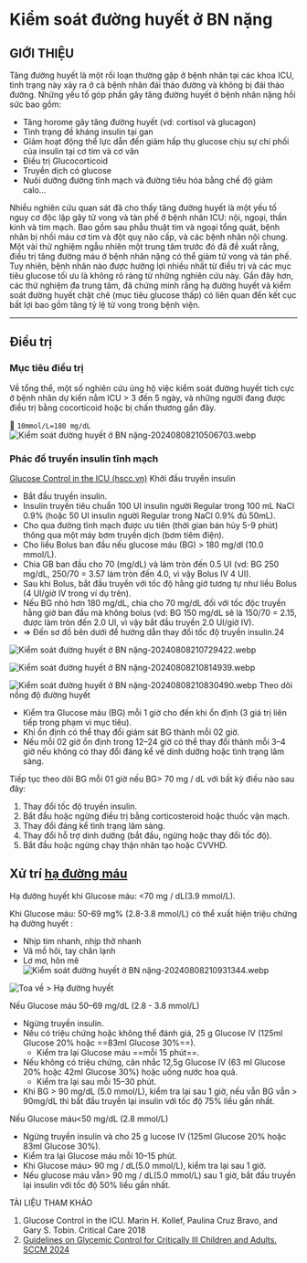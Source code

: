 # Kiểm soát đường huyết ở BN nặng

## GIỚI THIỆU

Tăng đường huyết là một rối loạn thường gặp ở bệnh nhân tại các khoa ICU, tình trạng này xảy ra ở cả bệnh nhân đái tháo đường và không bị đái tháo đường. Những yếu tố góp phần gây tăng đường huyết ở bệnh nhân nặng hồi sức bao gồm:
- Tăng horome gây tăng đường huyết (vd: cortisol và glucagon)
- Tình trạng đề kháng insulin tại gan
- Giảm hoạt động thể lực dẫn đến giảm hấp thụ glucose chịu sự chi phối của insulin tại cơ tim và cơ vân
- Điều trị Glucocorticoid
- Truyền dịch có glucose
- Nuôi dưỡng đường tĩnh mạch và đường tiêu hóa bằng chế độ giảm calo...

Nhiều nghiên cứu quan sát đã cho thấy tăng đường huyết là một yếu tố nguy cơ độc lập gây tử vong và tàn phế ở bệnh nhân ICU: nội, ngoại, thần kinh và tim mạch. Bao gồm sau phẫu thuật tim và ngoại tổng quát, bệnh nhân bị nhồi máu cơ tim và đột quỵ não cấp, và các bệnh nhân nội chung. Một vài thử nghiệm ngẫu nhiên một trung tâm trước đó đã đề xuất rằng, điều trị tăng đường máu ở bệnh nhân nặng có thể giảm tử vong và tán phế. Tuy nhiên, bệnh nhân nào được hưởng lợi nhiều nhất từ điều trị và các mục tiêu glucose tối ưu là không rõ ràng từ những nghiên cứu này. Gần đây hơn, các thử nghiệm đa trung tâm, đã chứng minh rằng hạ đường huyết và kiểm soát đường huyết chặt chẽ (mục tiêu glucose thấp) có liên quan đến kết cục bất lợi bao gồm tăng tỷ lệ tử vong trong bệnh viện.

---
## Điều trị
### Mục tiêu điều trị
Về tổng thể, một số nghiên cứu ủng hộ việc kiểm soát đường huyết tích cực ở bệnh nhân dự kiến nằm ICU > 3 đến 5 ngày, và những người đang được điều trị bằng cocorticoid hoặc bị chấn thương gần đây.

🔴 `10mmol/L=180 mg/dL`
![Kiểm soát đường huyết ở BN nặng-20240808210506703.webp](./200%20FILES/201%20Image/Ki%E1%BB%83m%20so%C3%A1t%20%C4%91%C6%B0%E1%BB%9Dng%20huy%E1%BA%BFt%20%E1%BB%9F%20BN%20n%E1%BA%B7ng-20240808210506703.webp)
### Phác đồ truyền insulin tĩnh mạch
[Glucose Control in the ICU (hscc.vn)](https://vip.hscc.vn/default.asp?id=bantin&idnhom=6&idtin=467)
Khởi đầu truyền insulin
- Bắt đầu truyền insulin.
- Insulin truyền tiêu chuẩn 100 UI insulin người Regular trong 100 mL NaCl 0.9% (hoặc 50 UI insulin người Regular trong NaCl 0.9% đủ 50mL).
- Cho qua đường tĩnh mạch được ưu tiên (thời gian bán hủy 5-9 phút) thông qua một máy bơm truyền dịch (bơm tiêm điện).
- Cho liều Bolus ban đầu nếu glucose máu (BG) > 180 mg/dl (10.0 mmol/L).
- Chia GB ban đầu cho 70 (mg/dL) và làm tròn đến 0.5 UI (vd: BG 250 mg/dL, 250/70 = 3.57 làm tròn đến 4.0, vì vậy Bolus IV 4 UI).
- Sau khi Bolus, bắt đầu truyền với tốc độ hằng giờ tương tự như liều Bolus (4 UI/giờ IV trong ví dụ trên).
- Nếu BG nhỏ hơn 180 mg/dL, chia cho 70 mg/dL đối với tốc độc truyền hằng giờ ban đầu mà không bolus (vd: BG 150 mg/dL sẽ là 150/70 = 2.15, được làm tròn đến 2.0 UI, vì vậy bắt đầu truyền 2.0 UI/giờ IV).
- => Đến sơ đồ bên dưới để hướng dẫn thay đổi tốc độ truyền insulin.24

![Kiểm soát đường huyết ở BN nặng-20240808210729422.webp](./200%20FILES/201%20Image/Ki%E1%BB%83m%20so%C3%A1t%20%C4%91%C6%B0%E1%BB%9Dng%20huy%E1%BA%BFt%20%E1%BB%9F%20BN%20n%E1%BA%B7ng-20240808210729422.webp)

![Kiểm soát đường huyết ở BN nặng-20240808210814939.webp](./200%20FILES/201%20Image/Ki%E1%BB%83m%20so%C3%A1t%20%C4%91%C6%B0%E1%BB%9Dng%20huy%E1%BA%BFt%20%E1%BB%9F%20BN%20n%E1%BA%B7ng-20240808210814939.webp)

![Kiểm soát đường huyết ở BN nặng-20240808210830490.webp](./200%20FILES/201%20Image/Ki%E1%BB%83m%20so%C3%A1t%20%C4%91%C6%B0%E1%BB%9Dng%20huy%E1%BA%BFt%20%E1%BB%9F%20BN%20n%E1%BA%B7ng-20240808210830490.webp)
Theo dõi nồng độ đường huyết
- Kiểm tra Glucose máu (BG) mỗi 1 giờ cho đến khi ổn định (3 giá trị liên tiếp trong phạm vi mục tiêu).
- Khi ổn định có thể thay đổi giám sát BG thành mỗi 02 giờ.
- Nếu mỗi 02 giờ ổn định trong 12–24 giờ có thể thay đổi thành mỗi 3–4 giờ nếu không có thay đổi đáng kể về dinh dưỡng hoặc tình trạng lâm sàng.

Tiếp tục theo dõi BG mỗi 01 giờ nếu BG> 70 mg / dL với bất kỳ điều nào sau đây:  

1.  Thay đổi tốc độ truyền insulin.
2.  Bắt đầu hoặc ngừng điều trị bằng corticosteroid hoặc thuốc vận mạch.
3.  Thay đổi đáng kể tình trạng lâm sàng.
4.  Thay đổi hỗ trợ dinh dưỡng (bắt đầu, ngừng hoặc thay đổi tốc độ).
5.  Bắt đầu hoặc ngừng chạy thận nhân tạo hoặc CVVHD.
## Xử trí [hạ đường máu](h%E1%BA%A1%20%C4%91%C6%B0%E1%BB%9Dng%20m%C3%A1u.md)
Hạ đường huyết khi Glucose máu: <70 mg / dL(3.9 mmol/L).

Khi Glucose máu: 50-69 mg% (2.8-3.8 mmol/L) có thể xuất hiện triệu chứng hạ đường huyết :
- Nhịp tim nhanh, nhịp thở nhanh
- Vã mồ hôi, tay chân lạnh
- Lơ mơ, hôn mê
![Kiểm soát đường huyết ở BN nặng-20240808210931344.webp](./200%20FILES/201%20Image/Ki%E1%BB%83m%20so%C3%A1t%20%C4%91%C6%B0%E1%BB%9Dng%20huy%E1%BA%BFt%20%E1%BB%9F%20BN%20n%E1%BA%B7ng-20240808210931344.webp)

![Toa về > Hạ đường huyết](./100%20Reference%20notes/Toa%20v%E1%BB%81.md#Hạ%20đường%20huyết)

Nếu Glucose máu 50–69 mg/dL (2.8 - 3.8 mmol/L)
- Ngừng truyền insulin.
- Nếu có triệu chứng hoặc không thể đánh giá, 25 g Glucose IV (125ml Glucose 20% hoặc ==83ml Glucose 30%==).
	- Kiểm tra lại Glucose máu ==mỗi 15 phút==.
- Nếu không có triệu chứng, cân nhắc 12,5g Glucose IV (63 ml Glucose 20% hoặc 42ml Glucose 30%) hoặc uống nước hoa quả.
	- Kiểm tra lại sau mỗi 15–30 phút.
- Khi BG > 90 mg/dL (5.0 mmol/L), kiểm tra lại sau 1 giờ, nếu vẫn BG vẫn > 90mg/dL thì bắt đầu truyền lại insulin với tốc độ 75% liều gần nhất.


Nếu Glucose máu<50 mg/dL (2.8 mmol/L)
- Ngừng truyền insulin và cho 25 g lucose IV (125ml Glucose 20% hoặc 83ml Glucose 30%).
- Kiểm tra lại Glucose máu mỗi 10–15 phút.
- Khi Glucose máu> 90 mg / dL(5.0 mmol/L), kiểm tra lại sau 1 giờ. 
- Nếu glucose máu vẫn> 90 mg / dL(5.0 mmol/L) sau 1 giờ, bắt đầu truyền lại insulin với tốc độ 50% liều gần nhất.


TÀI LIỆU THAM KHẢO

1.  Glucose Control in the ICU. Marin H. Kollef, Paulina Cruz Bravo, and Gary S. Tobin. Critical Care 2018
2.  [Guidelines on Glycemic Control for Critically Ill Children and Adults. SCCM 2024](https://www.sccm.org/Clinical-Resources/Guidelines/Guidelines/Guidelines-on-Glycemic-Control-for-Critically-Ill)